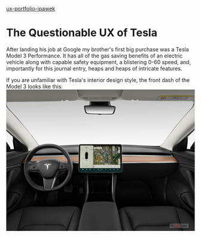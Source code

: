 [ux-portfolio-jpawek](https://usabilityengineering.github.io/ux-portfolio-jpawek/)
# The Questionable UX of Tesla

After landing his job at Google my brother's first big purchase was a Tesla Model 3 Performance. It has all of the gas saving benefits of an electric vehicle along with capable safety equipment, a blistering 0-60 speed, and, importantly for this journal entry,  heaps and heaps of intricate features.

If you are unfamiliar with Tesla's interior design style, the front dash of the Model 3 looks like this:
![Model 3 Dashboard](assets/2021_tesla_model_3_dashboard.jpg)
